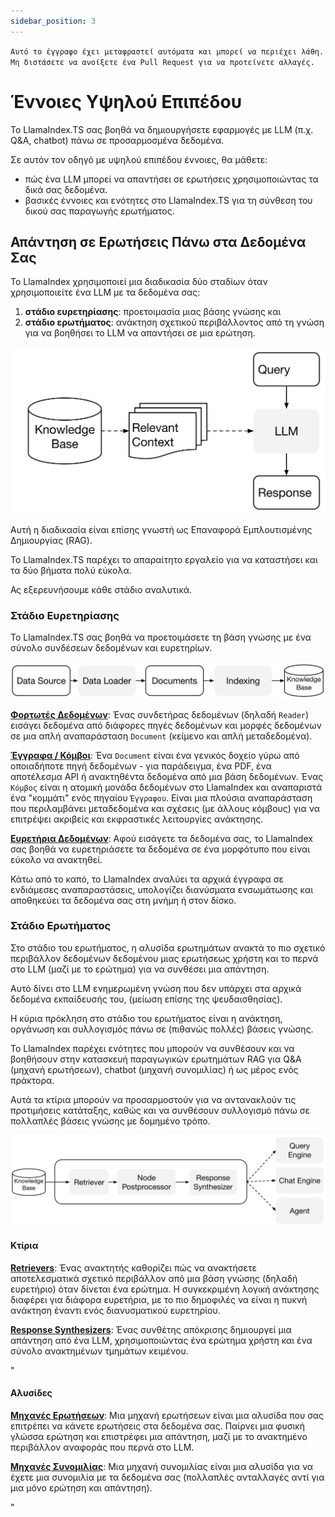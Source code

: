 ```yaml
---
sidebar_position: 3
---
```


`Αυτό το έγγραφο έχει μεταφραστεί αυτόματα και μπορεί να περιέχει λάθη. Μη διστάσετε να ανοίξετε ένα Pull Request για να προτείνετε αλλαγές.`

# Έννοιες Υψηλού Επιπέδου

Το LlamaIndex.TS σας βοηθά να δημιουργήσετε εφαρμογές με LLM (π.χ. Q&A, chatbot) πάνω σε προσαρμοσμένα δεδομένα.

Σε αυτόν τον οδηγό με υψηλού επιπέδου έννοιες, θα μάθετε:

- πώς ένα LLM μπορεί να απαντήσει σε ερωτήσεις χρησιμοποιώντας τα δικά σας δεδομένα.
- βασικές έννοιες και ενότητες στο LlamaIndex.TS για τη σύνθεση του δικού σας παραγωγής ερωτήματος.

## Απάντηση σε Ερωτήσεις Πάνω στα Δεδομένα Σας

Το LlamaIndex χρησιμοποιεί μια διαδικασία δύο σταδίων όταν χρησιμοποιείτε ένα LLM με τα δεδομένα σας:

1. **στάδιο ευρετηρίασης**: προετοιμασία μιας βάσης γνώσης και
2. **στάδιο ερωτήματος**: ανάκτηση σχετικού περιβάλλοντος από τη γνώση για να βοηθήσει το LLM να απαντήσει σε μια ερώτηση.

![](./_static/concepts/rag.jpg)

Αυτή η διαδικασία είναι επίσης γνωστή ως Επαναφορά Εμπλουτισμένης Δημιουργίας (RAG).

Το LlamaIndex.TS παρέχει το απαραίτητο εργαλείο για να καταστήσει και τα δύο βήματα πολύ εύκολα.

Ας εξερευνήσουμε κάθε στάδιο αναλυτικά.

### Στάδιο Ευρετηρίασης

Το LlamaIndex.TS σας βοηθά να προετοιμάσετε τη βάση γνώσης με ένα σύνολο συνδέσεων δεδομένων και ευρετηρίων.

![](./_static/concepts/indexing.jpg)

[**Φορτωτές Δεδομένων**](./modules/high_level/data_loader.md):
Ένας συνδετήρας δεδομένων (δηλαδή `Reader`) εισάγει δεδομένα από διάφορες πηγές δεδομένων και μορφές δεδομένων σε μια απλή αναπαράσταση `Document` (κείμενο και απλή μεταδεδομένα).

[**Έγγραφα / Κόμβοι**](./modules/high_level/documents_and_nodes.md): Ένα `Document` είναι ένα γενικός δοχείο γύρω από οποιαδήποτε πηγή δεδομένων - για παράδειγμα, ένα PDF, ένα αποτέλεσμα API ή ανακτηθέντα δεδομένα από μια βάση δεδομένων. Ένας `Κόμβος` είναι η ατομική μονάδα δεδομένων στο LlamaIndex και αναπαριστά ένα "κομμάτι" ενός πηγαίου `Έγγραφου`. Είναι μια πλούσια αναπαράσταση που περιλαμβάνει μεταδεδομένα και σχέσεις (με άλλους κόμβους) για να επιτρέψει ακριβείς και εκφραστικές λειτουργίες ανάκτησης.

[**Ευρετήρια Δεδομένων**](./modules/high_level/data_index.md):
Αφού εισάγετε τα δεδομένα σας, το LlamaIndex σας βοηθά να ευρετηριάσετε τα δεδομένα σε ένα μορφότυπο που είναι εύκολο να ανακτηθεί.

Κάτω από το καπό, το LlamaIndex αναλύει τα αρχικά έγγραφα σε ενδιάμεσες αναπαραστάσεις, υπολογίζει διανύσματα ενσωμάτωσης και αποθηκεύει τα δεδομένα σας στη μνήμη ή στον δίσκο.

### Στάδιο Ερωτήματος

Στο στάδιο του ερωτήματος, η αλυσίδα ερωτημάτων ανακτά το πιο σχετικό περιβάλλον δεδομένων δεδομένου μιας ερωτήσεως χρήστη
και το περνά στο LLM (μαζί με το ερώτημα) για να συνθέσει μια απάντηση.

Αυτό δίνει στο LLM ενημερωμένη γνώση που δεν υπάρχει στα αρχικά δεδομένα εκπαίδευσής του,
(μείωση επίσης της ψευδαισθησίας).

Η κύρια πρόκληση στο στάδιο του ερωτήματος είναι η ανάκτηση, οργάνωση και συλλογισμός πάνω σε (πιθανώς πολλές) βάσεις γνώσης.

Το LlamaIndex παρέχει ενότητες που μπορούν να συνθέσουν και να βοηθήσουν στην κατασκευή παραγωγικών ερωτημάτων RAG για Q&A (μηχανή ερωτήσεων), chatbot (μηχανή συνομιλίας) ή ως μέρος ενός πράκτορα.

Αυτά τα κτίρια μπορούν να προσαρμοστούν για να αντανακλούν τις προτιμήσεις κατάταξης, καθώς και να συνθέσουν συλλογισμό πάνω σε πολλαπλές βάσεις γνώσης με δομημένο τρόπο.

![](./_static/concepts/querying.jpg)

#### Κτίρια

[**Retrievers**](./modules/low_level/retriever.md):
Ένας ανακτητής καθορίζει πώς να ανακτήσετε αποτελεσματικά σχετικό περιβάλλον από μια βάση γνώσης (δηλαδή ευρετήριο) όταν δίνεται ένα ερώτημα.
Η συγκεκριμένη λογική ανάκτησης διαφέρει για διάφορα ευρετήρια, με το πιο δημοφιλές να είναι η πυκνή ανάκτηση έναντι ενός διανυσματικού ευρετηρίου.

[**Response Synthesizers**](./modules/low_level/response_synthesizer.md):
Ένας συνθέτης απόκρισης δημιουργεί μια απάντηση από ένα LLM, χρησιμοποιώντας ένα ερώτημα χρήστη και ένα σύνολο ανακτημένων τμημάτων κειμένου.

"

#### Αλυσίδες

[**Μηχανές Ερωτήσεων**](./modules/high_level/query_engine.md):
Μια μηχανή ερωτήσεων είναι μια αλυσίδα που σας επιτρέπει να κάνετε ερωτήσεις στα δεδομένα σας.
Παίρνει μια φυσική γλώσσα ερώτηση και επιστρέφει μια απάντηση, μαζί με το ανακτημένο περιβάλλον αναφοράς που περνά στο LLM.

[**Μηχανές Συνομιλίας**](./modules/high_level/chat_engine.md):
Μια μηχανή συνομιλίας είναι μια αλυσίδα για να έχετε μια συνομιλία με τα δεδομένα σας
(πολλαπλές ανταλλαγές αντί για μια μόνο ερώτηση και απάντηση).

"
